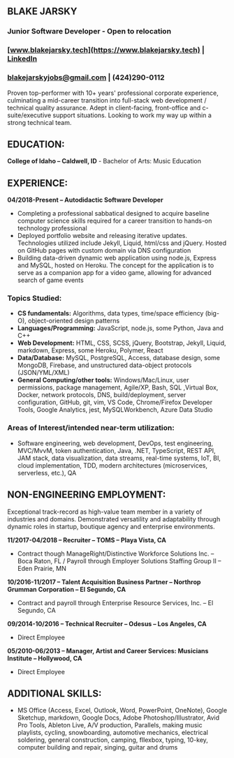 
[//]: # (OPEN THIS FILE IN A WEB BROWSER)

## **BLAKE JARSKY**  
### Junior Software Developer - Open to relocation  
### [www.blakejarsky.tech](https://www.blakejarsky.tech) | [LinkedIn](https://linkedin.com/in/blakejarsky)  
### [blakejarskyjobs@gmail.com](mailto:blakejarskyjobs@gmail.com) | (424)290-0112  
  
Proven top-performer with 10+ years' professional corporate experience, culminating a mid-career transition into full-stack web development / technical quality assurance. Adept in client-facing, front-office and c-suite/executive support situations. Looking to work my way up within a strong technical team.  

## **EDUCATION:**  
**College of Idaho – Caldwell, ID** - Bachelor of Arts: Music Education  

## **EXPERIENCE:**  
**04/2018-Present – Autodidactic Software Developer**  

- Completing a professional sabbatical designed to acquire baseline computer science skills required for a career transition to hands-on technology professional  
- Deployed portfolio website and releasing iterative updates. Technologies utilized include Jekyll, Liquid, html/css and jQuery. Hosted on GitHub pages with custom domain via DNS configuration  
- Building data-driven dynamic web application using node.js, Express and MySQL, hosted on Heroku. The concept for the application is to serve as a companion app for a video game, allowing for advanced search of game events  
  
### **Topics Studied:**  
- **CS fundamentals:** Algorithms, data types, time/space efficiency (big-O), object-oriented design patterns  
- **Languages/Programming:** JavaScript, node.js, some Python, Java and C++  
- **Web Development:** HTML, CSS, SCSS, jQuery, Bootstrap, Jekyll, Liquid, markdown, Express, some Heroku, Polymer, React  
- **Data/Database:** MySQL, PostgreSQL, Access, database design, some MongoDB, Firebase, and unstructured data-object protocols (JSON/YML/XML)  
- **General Computing/other tools:** Windows/Mac/Linux, user permissions, package management, Agile/XP, Bash, SQL ,Virtual Box, Docker, network protocols, DNS, build/deployment, server configuration, GitHub, git, vim, VS Code, Chrome/Firefox Developer Tools, Google Analytics, jest, MySQLWorkbench, Azure Data Studio  

### **Areas of Interest/intended near-term utilization:**  
- Software engineering, web development, DevOps, test engineering, MVC/MvvM, token authentication, Java, .NET, TypeScript, REST API, JAM stack, data visualization, data streams, real-time systems, IoT, BI, cloud implementation, TDD, modern architectures (microservices, serverless, etc.), QA  

## **NON-ENGINEERING EMPLOYMENT:**  
Exceptional track-record as high-value team member in a variety of industries and domains. Demonstrated versatility and adaptability through dynamic roles in startup, boutique agency and enterprise environments.  
  
**11/2017-04/2018 – Recruiter – TOMS – Playa Vista, CA**  
- Contract though ManageRight/Distinctive Workforce Solutions Inc. – Boca Raton, FL / Payroll through Employer Solutions Staffing Group II – Eden Prairie, MN  

**10/2016-11/2017 – Talent Acquisition Business Partner – Northrop Grumman Corporation – El Segundo, CA**  
- Contract and payroll through Enterprise Resource Services, Inc. – El Segundo, CA  

**09/2014-10/2016 – Technical Recruiter – Odesus – Los Angeles, CA**  
- Direct Employee  

**05/2010-06/2013 – Manager, Artist and Career Services:  Musicians Institute – Hollywood, CA**  
- Direct Employee   

## **ADDITIONAL SKILLS:**  
- MS Office (Access, Excel, Outlook, Word, PowerPoint, OneNote), Google Sketchup, markdown, Google Docs, Adobe Photoshop/Illustrator, Avid Pro Tools, Ableton Live, A/V production, Parallels, making music playlists, cycling, snowboarding, automotive mechanics, electrical soldering, general construction, camping, fllexbox, typing, 10-key, computer building and repair, singing, guitar and drums  



